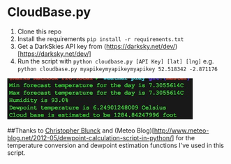 # CloudBase.py

1. Clone this repo
1. Install the requirements `pip install -r requirements.txt`
1. Get a DarkSkies API key from (https://darksky.net/dev/)[https://darksky.net/dev/]
1. Run the script with `python cloudbase.py [API Key] [lat] [lng]` e.g.
`python cloudbase.py myapikeymyapikeymyapikey 52.518342 -2.871176`

!['Screenshot of python script output'](cloudbase.jpg)

##Thanks to
[Christopher Blunck](http://pydoc.net/Python/weather/0.9.1/weather.units.temp/) and (Meteo Blog)[http://www.meteo-blog.net/2012-05/dewpoint-calculation-script-in-python/]
for the temperature conversion and dewpoint estimation functions I've used in this script.
